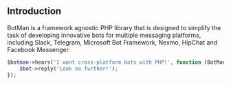## Introduction

BotMan is a framework agnostic PHP library that is designed to simplify the task of developing innovative bots for multiple messaging platforms, including Slack, Telegram, Microsoft Bot Framework, Nexmo, HipChat and Facebook Messenger.

```php
$botman->hears('I want cross-platform bots with PHP!', function (BotMan $bot) {
    $bot->reply('Look no further!');
});
```